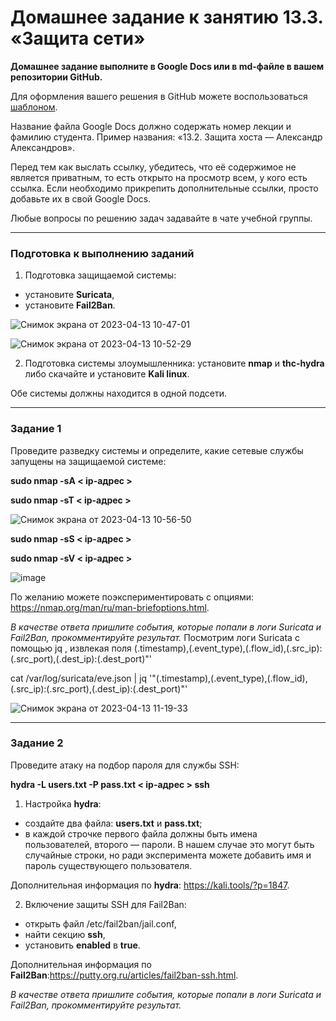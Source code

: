 # Домашнее задание к занятию 13.3. «Защита сети»

**Домашнее задание выполните в Google Docs или в md-файле в вашем репозитории GitHub.** 

Для оформления вашего решения в GitHub можете воспользоваться [шаблоном](https://github.com/netology-code/sys-pattern-homework).

Название файла Google Docs должно содержать номер лекции и фамилию студента. Пример названия: «13.2. Защита хоста — Александр Александров».

Перед тем как выслать ссылку, убедитесь, что её содержимое не является приватным, то есть открыто на просмотр всем, у кого есть ссылка. Если необходимо прикрепить дополнительные ссылки, просто добавьте их в свой Google Docs.

Любые вопросы по решению задач задавайте в чате учебной группы.

------

### Подготовка к выполнению заданий

1. Подготовка защищаемой системы:

- установите **Suricata**,
- установите **Fail2Ban**.

![Снимок экрана от 2023-04-13 10-47-01](https://user-images.githubusercontent.com/119142863/231690390-f232fc75-01f4-4ac7-a2a9-e528da40bf8d.png)

![Снимок экрана от 2023-04-13 10-52-29](https://user-images.githubusercontent.com/119142863/231691773-8a9a0c3e-cd76-4360-94e6-0d54c4757e9e.png)


2. Подготовка системы злоумышленника: установите **nmap** и **thc-hydra** либо скачайте и установите **Kali linux**.

Обе системы должны находится в одной подсети.

------

### Задание 1

Проведите разведку системы и определите, какие сетевые службы запущены на защищаемой системе:

**sudo nmap -sA < ip-адрес >**

**sudo nmap -sT < ip-адрес >**

![Снимок экрана от 2023-04-13 10-56-50](https://user-images.githubusercontent.com/119142863/231692852-50d43158-747d-485f-bac3-9322ce50c15f.png)



**sudo nmap -sS < ip-адрес >**

**sudo nmap -sV < ip-адрес >**

![image](https://user-images.githubusercontent.com/119142863/231693071-9976804f-fa72-44f0-b037-126f6bdc3d12.png)

По желанию можете поэкспериментировать с опциями: https://nmap.org/man/ru/man-briefoptions.html.


*В качестве ответа пришлите события, которые попали в логи Suricata и Fail2Ban, прокомментируйте результат.*
Посмотрим логи Suricata с помощью jq , извлекая поля (.timestamp),\(.event_type),\(.flow_id),\(.src_ip):\(.src_port),\(.dest_ip):\(.dest_port)"'

cat /var/log/suricata/eve.json | jq '"\(.timestamp),\(.event_type),\(.flow_id),\(.src_ip):\(.src_port),\(.dest_ip):\(.dest_port)"'

![Снимок экрана от 2023-04-13 11-19-33](https://user-images.githubusercontent.com/119142863/231698692-0bbdc2c5-56a8-493c-8fb0-20b9ba9ad1a2.png)


------

### Задание 2

Проведите атаку на подбор пароля для службы SSH:

**hydra -L users.txt -P pass.txt < ip-адрес > ssh**

1. Настройка **hydra**: 
 
 - создайте два файла: **users.txt** и **pass.txt**;
 - в каждой строчке первого файла должны быть имена пользователей, второго — пароли. В нашем случае это могут быть случайные строки, но ради эксперимента можете добавить имя и пароль существующего пользователя.

Дополнительная информация по **hydra**: https://kali.tools/?p=1847.

2. Включение защиты SSH для Fail2Ban:

-  открыть файл /etc/fail2ban/jail.conf,
-  найти секцию **ssh**,
-  установить **enabled**  в **true**.

Дополнительная информация по **Fail2Ban**:https://putty.org.ru/articles/fail2ban-ssh.html.



*В качестве ответа пришлите события, которые попали в логи Suricata и Fail2Ban, прокомментируйте результат.*
